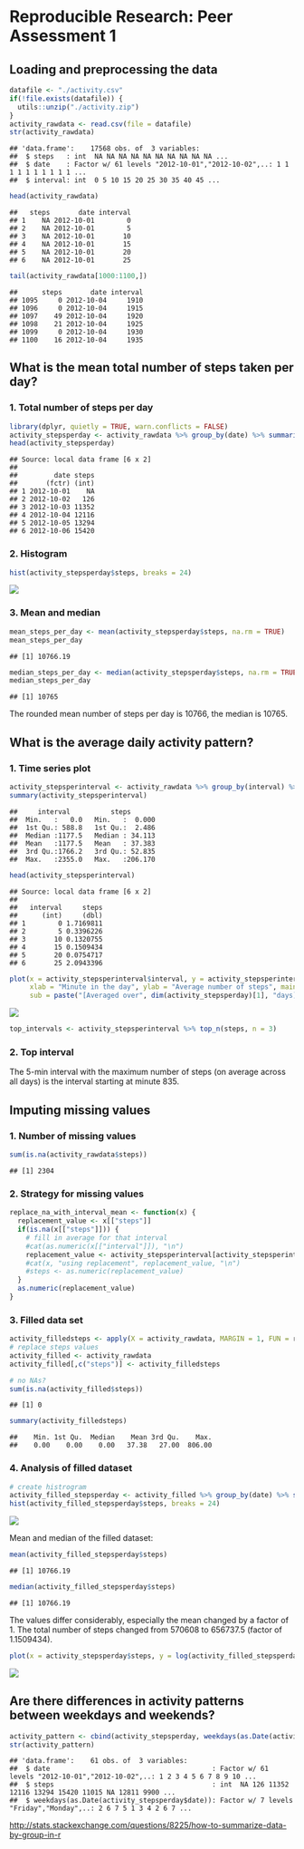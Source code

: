 # Reproducible Research: Peer Assessment 1

<!--
source of this file: https://github.com/nuest/RepData_PeerAssessment1

build with knitr::knit2html() does not work, use rmarkdown::render("PA1_template.Rmd")

working directory is assumed to be the one with this file
list.files(getwd())
-->

## Loading and preprocessing the data

```r
datafile <- "./activity.csv"
if(!file.exists(datafile)) {
  utils::unzip("./activity.zip")
}
activity_rawdata <- read.csv(file = datafile)
str(activity_rawdata)
```

```
## 'data.frame':	17568 obs. of  3 variables:
##  $ steps   : int  NA NA NA NA NA NA NA NA NA NA ...
##  $ date    : Factor w/ 61 levels "2012-10-01","2012-10-02",..: 1 1 1 1 1 1 1 1 1 1 ...
##  $ interval: int  0 5 10 15 20 25 30 35 40 45 ...
```

```r
head(activity_rawdata)
```

```
##   steps       date interval
## 1    NA 2012-10-01        0
## 2    NA 2012-10-01        5
## 3    NA 2012-10-01       10
## 4    NA 2012-10-01       15
## 5    NA 2012-10-01       20
## 6    NA 2012-10-01       25
```

```r
tail(activity_rawdata[1000:1100,])
```

```
##      steps       date interval
## 1095     0 2012-10-04     1910
## 1096     0 2012-10-04     1915
## 1097    49 2012-10-04     1920
## 1098    21 2012-10-04     1925
## 1099     0 2012-10-04     1930
## 1100    16 2012-10-04     1935
```

## What is the mean total number of steps taken per day?

### 1. Total number of steps per day


```r
library(dplyr, quietly = TRUE, warn.conflicts = FALSE)
activity_stepsperday <- activity_rawdata %>% group_by(date) %>% summarise(steps = sum(steps))
head(activity_stepsperday)
```

```
## Source: local data frame [6 x 2]
## 
##         date steps
##       (fctr) (int)
## 1 2012-10-01    NA
## 2 2012-10-02   126
## 3 2012-10-03 11352
## 4 2012-10-04 12116
## 5 2012-10-05 13294
## 6 2012-10-06 15420
```

### 2. Histogram


```r
hist(activity_stepsperday$steps, breaks = 24)
```

![](PA1_template_files/figure-html/unnamed-chunk-3-1.png)

### 3. Mean and median


```r
mean_steps_per_day <- mean(activity_stepsperday$steps, na.rm = TRUE)
mean_steps_per_day
```

```
## [1] 10766.19
```

```r
median_steps_per_day <- median(activity_stepsperday$steps, na.rm = TRUE)
median_steps_per_day
```

```
## [1] 10765
```

The rounded mean number of steps per day is 10766, the median is 10765.

## What is the average daily activity pattern?

### 1. Time series plot


```r
activity_stepsperinterval <- activity_rawdata %>% group_by(interval) %>% summarise(steps = mean(steps, na.rm = TRUE))
summary(activity_stepsperinterval)
```

```
##     interval          steps        
##  Min.   :   0.0   Min.   :  0.000  
##  1st Qu.: 588.8   1st Qu.:  2.486  
##  Median :1177.5   Median : 34.113  
##  Mean   :1177.5   Mean   : 37.383  
##  3rd Qu.:1766.2   3rd Qu.: 52.835  
##  Max.   :2355.0   Max.   :206.170
```

```r
head(activity_stepsperinterval)
```

```
## Source: local data frame [6 x 2]
## 
##   interval     steps
##      (int)     (dbl)
## 1        0 1.7169811
## 2        5 0.3396226
## 3       10 0.1320755
## 4       15 0.1509434
## 5       20 0.0754717
## 6       25 2.0943396
```

```r
plot(x = activity_stepsperinterval$interval, y = activity_stepsperinterval$steps, type = "l",
     xlab = "Minute in the day", ylab = "Average number of steps", main = "Average number of steps",
     sub = paste("[Averaged over", dim(activity_stepsperday)[1], "days]"))
```

![](PA1_template_files/figure-html/unnamed-chunk-5-1.png)

```r
top_intervals <- activity_stepsperinterval %>% top_n(steps, n = 3)
```

### 2. Top interval

The 5-min interval with the maximum number of steps (on average across all days) is the interval starting at minute 835.

## Imputing missing values

### 1. Number of missing values


```r
sum(is.na(activity_rawdata$steps))
```

```
## [1] 2304
```

### 2. Strategy for missing values


```r
replace_na_with_interval_mean <- function(x) {
  replacement_value <- x[["steps"]]
  if(is.na(x[["steps"]])) {
    # fill in average for that interval
    #cat(as.numeric(x[["interval"]]), "\n")
    replacement_value <- activity_stepsperinterval[activity_stepsperinterval$interval==as.numeric(x[["interval"]]),2]$steps
    #cat(x, "using replacement", replacement_value, "\n")
    #steps <- as.numeric(replacement_value)
  }
  as.numeric(replacement_value)
}
```

### 3. Filled data set


```r
activity_filledsteps <- apply(X = activity_rawdata, MARGIN = 1, FUN = replace_na_with_interval_mean)
# replace steps values
activity_filled <- activity_rawdata
activity_filled[,c("steps")] <- activity_filledsteps

# no NAs?
sum(is.na(activity_filled$steps))
```

```
## [1] 0
```

```r
summary(activity_filledsteps)
```

```
##    Min. 1st Qu.  Median    Mean 3rd Qu.    Max. 
##    0.00    0.00    0.00   37.38   27.00  806.00
```

### 4. Analysis of filled dataset


```r
# create histrogram
activity_filled_stepsperday <- activity_filled %>% group_by(date) %>% summarise(steps = sum(steps))
hist(activity_filled_stepsperday$steps, breaks = 24)
```

![](PA1_template_files/figure-html/unnamed-chunk-9-1.png)

Mean and median of the filled dataset:


```r
mean(activity_filled_stepsperday$steps)
```

```
## [1] 10766.19
```

```r
median(activity_filled_stepsperday$steps)
```

```
## [1] 10766.19
```

The values differ considerably, especially the mean changed by a factor of 1.
The total number of steps changed from 570608 to 656737.5 (factor of 1.1509434).


```r
plot(x = activity_stepsperday$steps, y = log(activity_filled_stepsperday$steps))
```

![](PA1_template_files/figure-html/unnamed-chunk-11-1.png)



## Are there differences in activity patterns between weekdays and weekends?


```r
activity_pattern <- cbind(activity_stepsperday, weekdays(as.Date(activity_stepsperday$date)))
str(activity_pattern)
```

```
## 'data.frame':	61 obs. of  3 variables:
##  $ date                                        : Factor w/ 61 levels "2012-10-01","2012-10-02",..: 1 2 3 4 5 6 7 8 9 10 ...
##  $ steps                                       : int  NA 126 11352 12116 13294 15420 11015 NA 12811 9900 ...
##  $ weekdays(as.Date(activity_stepsperday$date)): Factor w/ 7 levels "Friday","Monday",..: 2 6 7 5 1 3 4 2 6 7 ...
```
http://stats.stackexchange.com/questions/8225/how-to-summarize-data-by-group-in-r
